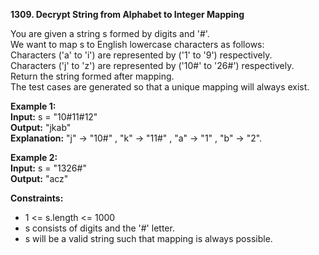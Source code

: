 **1309. Decrypt String from Alphabet to Integer Mapping**

You are given a string s formed by digits and '#'.   
We want to map s to English lowercase characters as follows:  
Characters ('a' to 'i') are represented by ('1' to '9') respectively.  
Characters ('j' to 'z') are represented by ('10#' to '26#') respectively.  
Return the string formed after mapping.  
The test cases are generated so that a unique mapping will always exist.  

**Example 1:**  
**Input:** s = "10#11#12"  
**Output:** "jkab"  
**Explanation:** "j" -> "10#" , "k" -> "11#" , "a" -> "1" , "b" -> "2".  

**Example 2:**  
**Input:** s = "1326#"  
**Output:** "acz"  

**Constraints:**
- 1 <= s.length <= 1000
- s consists of digits and the '#' letter.
- s will be a valid string such that mapping is always possible.